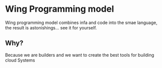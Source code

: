 # Wing Programming model

Wing programming model combines infa and code into the smae language, the result is astonishings... see it for yourself.


## Why?

Because we are builders and we want to create the best tools for building cloud Systems
